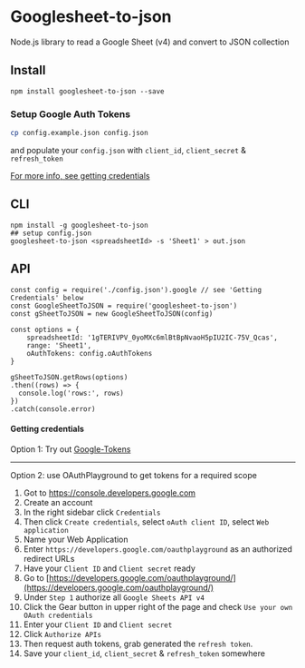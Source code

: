# Googlesheet-to-json  
Node.js library to read a Google Sheet (v4) and convert to JSON collection

## Install
```
npm install googlesheet-to-json --save
```

### Setup Google Auth Tokens
```sh
cp config.example.json config.json
```
and populate your `config.json` with `client_id`, `client_secret` & `refresh_token`

[For more info, see getting credentials](#Getting-credentials)

## CLI
```
npm install -g googlesheet-to-json
## setup config.json
googlesheet-to-json <spreadsheetId> -s 'Sheet1' > out.json
```

## API
```
const config = require('./config.json').google // see 'Getting Credentials' below
const GoogleSheetToJSON = require('googlesheet-to-json')
const gSheetToJSON = new GoogleSheetToJSON(config)

const options = {
    spreadsheetId: '1gTERIVPV_0yoMXc6mlBtBpNvaoH5pIU2IC-75V_Qcas',
    range: 'Sheet1',
    oAuthTokens: config.oAuthTokens
}

gSheetToJSON.getRows(options)
.then((rows) => {
  console.log('rows:', rows)
})
.catch(console.error)
```

#### Getting credentials
Option 1:
Try out [Google-Tokens](https://github.com/bradoyler/google-tokens)

----

Option 2: use OAuthPlayground to get tokens for a required scope
1. Got to https://console.developers.google.com
2. Create an account
3. In the right sidebar click `Credentials`
4. Then click `Create credentials`, select `oAuth client ID`, select `Web application`
6. Name your Web Application
7. Enter `https://developers.google.com/oauthplayground` as an authorized redirect URLs
8. Have your `Client ID` and `Client secret` ready
9. Go to [https://developers.google.com/oauthplayground/](https://developers.google.com/oauthplayground/)
10. Under `Step 1` authorize all `Google Sheets API v4`
11. Click the Gear button in upper right of the page and check `Use your own OAuth credentials`
13. Enter your `Client ID` and `Client secret`
14. Click `Authorize APIs`
15. Then request auth tokens, grab generated the `refresh token`.
16. Save your `client_id`, `client_secret` & `refresh_token` somewhere
